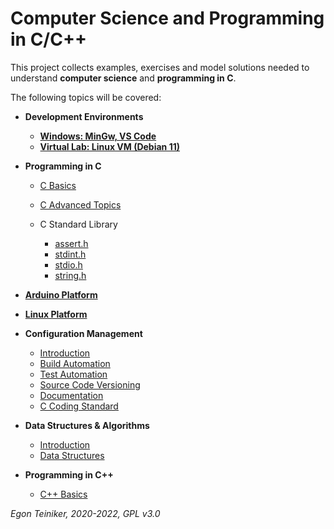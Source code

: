 # Computer Science and Programming in C/C++

This project collects examples, exercises and model solutions needed to understand 
**computer science** and **programming in C**.

The following topics will be covered:

* **Development Environments**
    * [**Windows: MinGw, VS Code**](setup)
    * [**Virtual Lab: Linux VM (Debian 11)**](linux/setup)
         
* **Programming in C**
    * [C Basics](programming-c/c-basics)
    * [C Advanced Topics](programming-c/c-advanced/README.md)
     
    * C Standard Library
      * [assert.h](programming-c/c-std-lib/assert)
      * [stdint.h](programming-c/c-std-lib/stdint)      
      * [stdio.h](programming-c/c-std-lib/stdio)
      * [string.h](programming-c/c-std-lib/string)

* [**Arduino Platform**](https://github.com/teiniker/teiniker-lectures-arduino)

* [**Linux Platform**](linux)

* **Configuration Management**
   * [Introduction](configuration-management)
   * [Build Automation](configuration-management/building)
   * [Test Automation](configuration-management/testing)
   * [Source Code Versioning](configuration-management/versioning)
   * [Documentation](configuration-management/documentation/doxygen)
   * [C Coding Standard](configuration-management/coding-standard)
   
* **Data Structures & Algorithms**
   * [Introduction](datastructures%2Balgorithms/introduction) 
   * [Data Structures](datastructures%2Balgorithms/datastructures)
   
         
* **Programming in C++**
   * [C++ Basics](programming-c++/c++basics/classes)


*Egon Teiniker, 2020-2022, GPL v3.0*         
